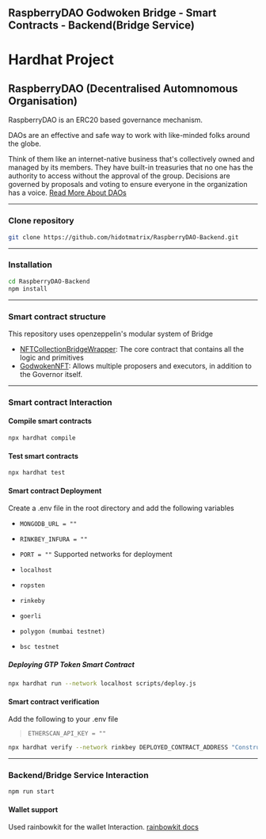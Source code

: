 ## RaspberryDAO Godwoken Bridge - Smart Contracts - Backend(Bridge Service)

# Hardhat Project

## RaspberryDAO (Decentralised Automnomous Organisation)

RaspberryDAO is an ERC20 based governance mechanism.

DAOs are an effective and safe way to work with like-minded folks around the globe.

Think of them like an internet-native business that's collectively owned and managed by its members. They have built-in treasuries that no one has the authority to access without the approval of the group. Decisions are governed by proposals and voting to ensure everyone in the organization has a voice. [Read More About DAOs](https://ethereum.org/en/dao/)

---

### Clone repository

```bash
git clone https://github.com/hidotmatrix/RaspberryDAO-Backend.git
```

---

### Installation

```bash
cd RaspberryDAO-Backend
npm install
```

---

### Smart contract structure

This repository uses openzeppelin's modular system of Bridge

- [NFTCollectionBridgeWrapper](https://github.com/hidotmatrix/RaspberryDAO-Backend/blob/develop/contracts/BaseBrdige/NFTBridge.sol): The core contract that contains all the logic and primitives
- [GodwokenNFT](https://github.com/hidotmatrix/RaspberryDAO-Backend/blob/develop/contracts/BaseBrdige/GodwokenNFT.sol): Allows multiple proposers and executors, in addition to the Governor itself.

---

### Smart contract Interaction

#### Compile smart contracts

```bash
npx hardhat compile
```

#### Test smart contracts

```bash
npx hardhat test
```

#### Smart contract Deployment

Create a .env file in the root directory and add the following variables

- `MONGODB_URL = ""`
- `RINKBEY_INFURA = ""`
- `PORT = ""`
Supported networks for deployment

- `localhost`
- `ropsten`
- `rinkeby`
- `goerli`
- `polygon (mumbai testnet)`
- `bsc testnet`

##### Deploying GTP Token Smart Contract

```bash
npx hardhat run --network localhost scripts/deploy.js
```

#### Smart contract verification

Add the following to your .env file

> `ETHERSCAN_API_KEY = ""`

```bash
npx hardhat verify --network rinkbey DEPLOYED_CONTRACT_ADDRESS "Constructor argument 1"
```

---

### Backend/Bridge Service Interaction

```bash
npm run start
```

#### Wallet support

Used rainbowkit for the wallet Interaction. [rainbowkit docs](https://www.rainbowkit.com/docs/introduction)


